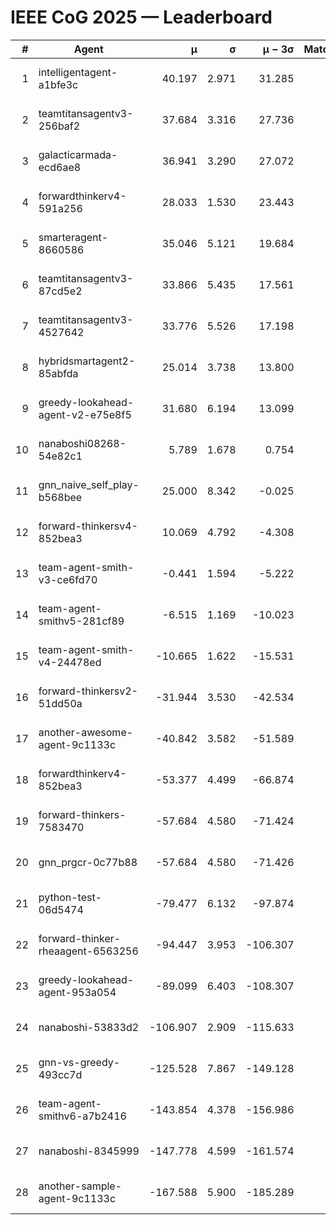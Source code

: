 # IEEE CoG 2025 — Leaderboard

| # | Agent | μ | σ | μ − 3σ | Matches | Updated |
|---:|---|---:|---:|---:|---:|---|
| 1 | intelligentagent-a1bfe3c | 40.197 | 2.971 | 31.285 | 126 | 2025-08-26 18:37 |
| 2 | teamtitansagentv3-256baf2 | 37.684 | 3.316 | 27.736 | 80 | 2025-08-26 18:37 |
| 3 | galacticarmada-ecd6ae8 | 36.941 | 3.290 | 27.072 | 20 | 2025-08-26 18:37 |
| 4 | forwardthinkerv4-591a256 | 28.033 | 1.530 | 23.443 | 82 | 2025-08-26 18:37 |
| 5 | smarteragent-8660586 | 35.046 | 5.121 | 19.684 | 85 | 2025-08-26 18:37 |
| 6 | teamtitansagentv3-87cd5e2 | 33.866 | 5.435 | 17.561 | 80 | 2025-08-26 18:37 |
| 7 | teamtitansagentv3-4527642 | 33.776 | 5.526 | 17.198 | 80 | 2025-08-26 18:37 |
| 8 | hybridsmartagent2-85abfda | 25.014 | 3.738 | 13.800 | 6 | 2025-08-26 18:37 |
| 9 | greedy-lookahead-agent-v2-e75e8f5 | 31.680 | 6.194 | 13.099 | 40 | 2025-08-26 18:37 |
| 10 | nanaboshi08268-54e82c1 | 5.789 | 1.678 | 0.754 | 100 | 2025-08-26 18:37 |
| 11 | gnn_naive_self_play-b568bee | 25.000 | 8.342 | -0.025 | 20 | 2025-08-26 18:37 |
| 12 | forward-thinkersv4-852bea3 | 10.069 | 4.792 | -4.308 | 22 | 2025-08-26 18:37 |
| 13 | team-agent-smith-v3-ce6fd70 | -0.441 | 1.594 | -5.222 | 60 | 2025-08-26 18:37 |
| 14 | team-agent-smithv5-281cf89 | -6.515 | 1.169 | -10.023 | 60 | 2025-08-26 18:37 |
| 15 | team-agent-smith-v4-24478ed | -10.665 | 1.622 | -15.531 | 20 | 2025-08-26 18:37 |
| 16 | forward-thinkersv2-51dd50a | -31.944 | 3.530 | -42.534 | 80 | 2025-08-26 18:37 |
| 17 | another-awesome-agent-9c1133c | -40.842 | 3.582 | -51.589 | 60 | 2025-08-26 18:37 |
| 18 | forwardthinkerv4-852bea3 | -53.377 | 4.499 | -66.874 | 85 | 2025-08-26 18:37 |
| 19 | forward-thinkers-7583470 | -57.684 | 4.580 | -71.424 | 60 | 2025-08-26 18:37 |
| 20 | gnn_prgcr-0c77b88 | -57.684 | 4.580 | -71.426 | 60 | 2025-08-26 18:37 |
| 21 | python-test-06d5474 | -79.477 | 6.132 | -97.874 | 80 | 2025-08-26 18:37 |
| 22 | forward-thinker-rheaagent-6563256 | -94.447 | 3.953 | -106.307 | 140 | 2025-08-26 18:37 |
| 23 | greedy-lookahead-agent-953a054 | -89.099 | 6.403 | -108.307 | 20 | 2025-08-26 18:37 |
| 24 | nanaboshi-53833d2 | -106.907 | 2.909 | -115.633 | 40 | 2025-08-26 18:37 |
| 25 | gnn-vs-greedy-493cc7d | -125.528 | 7.867 | -149.128 | 60 | 2025-08-26 18:37 |
| 26 | team-agent-smithv6-a7b2416 | -143.854 | 4.378 | -156.986 | 80 | 2025-08-26 18:37 |
| 27 | nanaboshi-8345999 | -147.778 | 4.599 | -161.574 | 100 | 2025-08-26 18:37 |
| 28 | another-sample-agent-9c1133c | -167.588 | 5.900 | -185.289 | 80 | 2025-08-26 18:37 |
